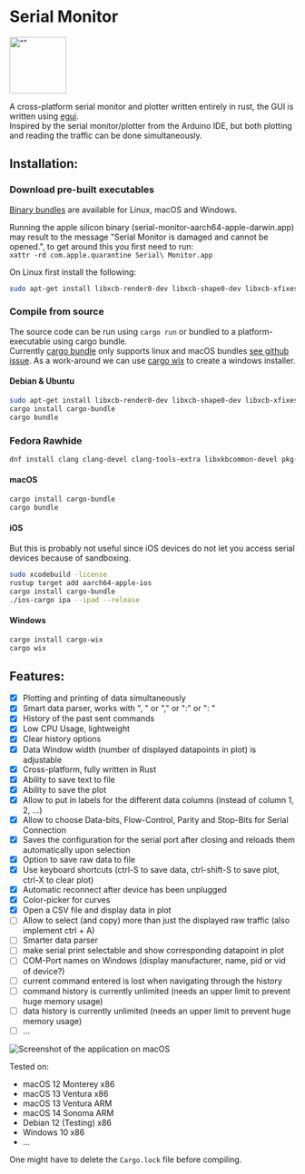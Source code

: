 # Serial Monitor

<a href="https://github.com/hacknus/serial-monitor-rust/releases"><img src="icons/icon.png" alt=“” width="100" height="100"> </img> </a>

A cross-platform serial monitor and plotter written entirely in rust, the GUI is written
using [egui](https://github.com/emilk/egui).  
Inspired by the serial monitor/plotter from the Arduino IDE, but both plotting and reading the traffic can be done
simultaneously.

## Installation:

### Download pre-built executables

[Binary bundles](https://github.com/hacknus/serial-monitor-rust/releases) are available for Linux, macOS and Windows.

Running the apple silicon binary (serial-monitor-aarch64-apple-darwin.app) may result to the message "Serial Monitor is
damaged and cannot be opened.", to get
around this you first need to run:  
`xattr -rd com.apple.quarantine Serial\ Monitor.app`

On Linux first install the following:

```sh
sudo apt-get install libxcb-render0-dev libxcb-shape0-dev libxcb-xfixes0-dev libxkbcommon-dev libssl-dev
```

### Compile from source

The source code can be run using ```cargo run``` or bundled to a platform-executable using cargo bundle.  
Currently [cargo bundle](https://github.com/burtonageo/cargo-bundle) only supports linux and macOS
bundles [see github issue](https://github.com/burtonageo/cargo-bundle/issues/77).
As a work-around we can use [cargo wix](https://github.com/volks73/cargo-wix) to create a windows installer.

#### Debian & Ubuntu

```sh
sudo apt-get install libxcb-render0-dev libxcb-shape0-dev libxcb-xfixes0-dev libxkbcommon-dev libssl-dev libudev-dev
cargo install cargo-bundle
cargo bundle
```

### Fedora Rawhide

```sh
dnf install clang clang-devel clang-tools-extra libxkbcommon-devel pkg-config openssl-devel libxcb-devel gtk3-devel atk fontconfig-devel libusbx-devel
```

#### macOS

```sh
cargo install cargo-bundle
cargo bundle
```

#### iOS

But this is probably not useful since iOS devices do not let you access serial devices because of sandboxing.

```sh
sudo xcodebuild -license
rustup target add aarch64-apple-ios
cargo install cargo-bundle
./ios-cargo ipa --ipad --release
```

#### Windows

```sh
cargo install cargo-wix
cargo wix
```

## Features:

- [X] Plotting and printing of data simultaneously
- [X] Smart data parser, works with ", " or "," or ":" or ": "
- [X] History of the past sent commands
- [X] Low CPU Usage, lightweight
- [X] Clear history options
- [X] Data Window width (number of displayed datapoints in plot) is adjustable
- [X] Cross-platform, fully written in Rust
- [X] Ability to save text to file
- [X] Ability to save the plot
- [X] Allow to put in labels for the different data columns (instead of column 1, 2, ...)
- [X] Allow to choose Data-bits, Flow-Control, Parity and Stop-Bits for Serial Connection
- [X] Saves the configuration for the serial port after closing and reloads them automatically upon selection
- [X] Option to save raw data to file
- [X] Use keyboard shortcuts (ctrl-S to save data, ctrl-shift-S to save plot, ctrl-X to clear plot)
- [X] Automatic reconnect after device has been unplugged
- [X] Color-picker for curves
- [X] Open a CSV file and display data in plot
- [ ] Allow to select (and copy) more than just the displayed raw traffic (also implement ctrl + A)
- [ ] Smarter data parser
- [ ] make serial print selectable and show corresponding datapoint in plot
- [ ] COM-Port names on Windows (display manufacturer, name, pid or vid of device?)
- [ ] current command entered is lost when navigating through the history
- [ ] command history is currently unlimited (needs an upper limit to prevent huge memory usage)
- [ ] data history is currently unlimited (needs an upper limit to prevent huge memory usage)
- [ ] ...

![Screenshot of the application on macOS](screenshot.png)

Tested on:

- macOS 12 Monterey x86
- macOS 13 Ventura x86
- macOS 13 Ventura ARM
- macOS 14 Sonoma ARM
- Debian 12 (Testing) x86
- Windows 10 x86
- ...

One might have to delete the ```Cargo.lock``` file before compiling.  
